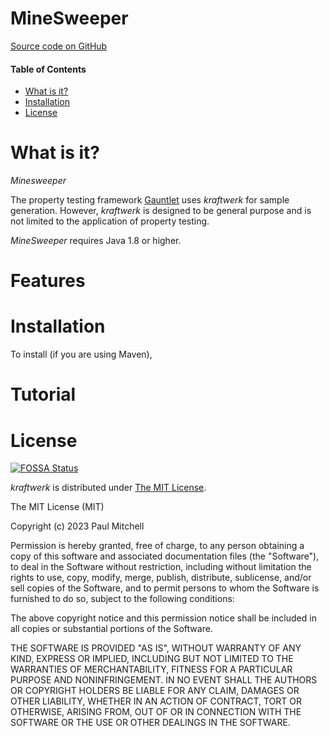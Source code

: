# MineSweeper

[Source code on GitHub](https://github.com/kschuetz/kraftwerk)

#### Table of Contents

- [What is it?](#what-is-it)
- [Installation](#installation)
- [License](#license)

# <a name="what-is-it">What is it?</a>

_Minesweeper_

The property testing framework [Gauntlet](https://github.com/kschuetz/gauntlet) uses _kraftwerk_ for sample generation. However, _kraftwerk_ is designed to be general purpose and is not limited to the application of property testing.

_MineSweeper_ requires Java 1.8 or higher.

# <a name="features">Features</a>

# <a name="installation">Installation</a>

To install (if you are using Maven),

# <a name="tutorial">Tutorial</a>

# <a name="license">License</a>

[![FOSSA Status](https://app.fossa.com/api/projects/git%2Bgithub.com%2Fkschuetz%2Fkraftwerk.svg?type=shield)](https://app.fossa.com/projects/git%2Bgithub.com%2Fkschuetz%2Fkraftwerk?ref=badge_shield)

_kraftwerk_ is distributed under [The MIT License](http://choosealicense.com/licenses/mit/).

The MIT License (MIT)

Copyright (c) 2023 Paul Mitchell

Permission is hereby granted, free of charge, to any person obtaining a copy
of this software and associated documentation files (the "Software"), to deal
in the Software without restriction, including without limitation the rights
to use, copy, modify, merge, publish, distribute, sublicense, and/or sell
copies of the Software, and to permit persons to whom the Software is
furnished to do so, subject to the following conditions:

The above copyright notice and this permission notice shall be included in all
copies or substantial portions of the Software.

THE SOFTWARE IS PROVIDED "AS IS", WITHOUT WARRANTY OF ANY KIND, EXPRESS OR
IMPLIED, INCLUDING BUT NOT LIMITED TO THE WARRANTIES OF MERCHANTABILITY,
FITNESS FOR A PARTICULAR PURPOSE AND NONINFRINGEMENT. IN NO EVENT SHALL THE
AUTHORS OR COPYRIGHT HOLDERS BE LIABLE FOR ANY CLAIM, DAMAGES OR OTHER
LIABILITY, WHETHER IN AN ACTION OF CONTRACT, TORT OR OTHERWISE, ARISING FROM,
OUT OF OR IN CONNECTION WITH THE SOFTWARE OR THE USE OR OTHER DEALINGS IN THE
SOFTWARE.
